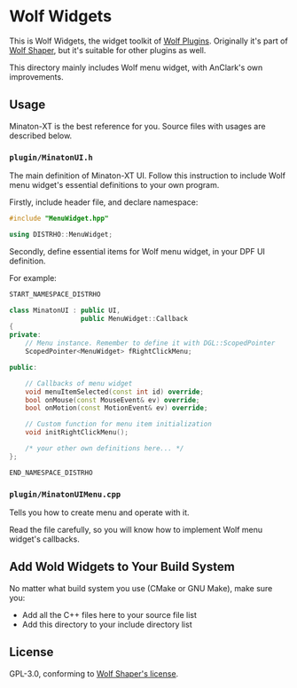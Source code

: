 # Wolf Widgets

This is Wolf Widgets, the widget toolkit of [Wolf Plugins](https://wolf-plugins.github.io). Originally it's part of [Wolf Shaper](https://github.com/wolf-plugins/wolf-shaper/), but it's suitable for other plugins as well.

This directory mainly includes Wolf menu widget, with AnClark's own improvements.

## Usage

Minaton-XT is the best reference for you. Source files with usages are described below.

### `plugin/MinatonUI.h`

The main definition of Minaton-XT UI. Follow this instruction to include Wolf menu widget's essential definitions to your own program.

Firstly, include header file, and declare namespace:

```c++
#include "MenuWidget.hpp"

using DISTRHO::MenuWidget;
```

Secondly, define essential items for Wolf menu widget, in your DPF UI definition.

For example:

```c++
START_NAMESPACE_DISTRHO

class MinatonUI : public UI,
                  public MenuWidget::Callback
{
private:
    // Menu instance. Remember to define it with DGL::ScopedPointer
    ScopedPointer<MenuWidget> fRightClickMenu;

public:

    // Callbacks of menu widget
    void menuItemSelected(const int id) override;
    bool onMouse(const MouseEvent& ev) override;
    bool onMotion(const MotionEvent& ev) override;

    // Custom function for menu item initialization
    void initRightClickMenu();

    /* your other own definitions here... */
};

END_NAMESPACE_DISTRHO
```

### `plugin/MinatonUIMenu.cpp`

Tells you how to create menu and operate with it.

Read the file carefully, so you will know how to implement Wolf menu widget's callbacks.

## Add Wold Widgets to Your Build System

No matter what build system you use (CMake or GNU Make), make sure you:
- Add all the C++ files here to your source file list
- Add this directory to your include directory list

## License

GPL-3.0, conforming to [Wolf Shaper's license](https://github.com/wolf-plugins/wolf-shaper/blob/master/LICENSE). 
